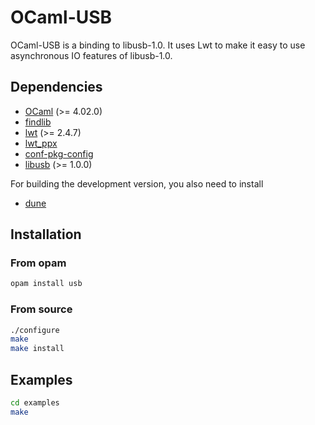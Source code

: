 # OCaml-USB

OCaml-USB is a binding to libusb-1.0. It uses Lwt to make it easy to
use asynchronous IO features of libusb-1.0.


## Dependencies

* [OCaml](http://ocaml.org/) (>= 4.02.0)
* [findlib](http://projects.camlcity.org/projects/findlib.html)
* [lwt](http://ocsigen.org/lwt/) (>= 2.4.7)
* [lwt_ppx](https://github.com/ocsigen/lwt)
* [conf-pkg-config](https://opam.ocaml.org/packages/conf-pkg-config/)
* [libusb](https://libusb.info/) (>= 1.0.0)

For building the development version, you also need to install
* [dune](https://github.com/ocaml/dune)


## Installation

### From opam

```bash
opam install usb
```


### From source

```bash
./configure
make
make install
```

## Examples

```bash
cd examples
make
```

